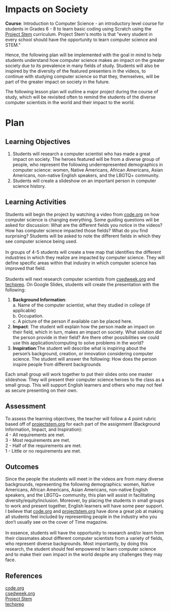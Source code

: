 # Impacts on Society

**Course**: Introduction to Computer Science - an introductory level course for students in Grades 6 - 8 to learn basic coding using Scratch using the [Project Stem](https://projectstem.org/) curriculum. Project Stem's motto is that "every student in every school should have the opportunity to learn computer science and STEM." <br>

Hence, the following plan will be implemented with the goal in mind to help students understand how computer science makes an impact on the greater society due to its prevalence in many fields of study. Students will also be inspired by the diversity of the featured presenters in the videos, to continue with studying computer science so that they, themselves, will be part of the greater impact on society in the future. <br>

The following lesson plan will outline a major project during the course of study, which will be revisited often to remind the students of the diverse computer scientists in the world and their impact to the world.

# Plan

## Learning Objectives

1. Students will research a computer scientist who has made a great impact on society. The heroes featured will be from a diverse group of people, who represent the following underrepresented demographics in computer science: women, Native Americans, African Americans, Asian Americans, non-native English speakers, and the LBGTQ+ community.<br>
2. Students will create a slideshow on an important person in computer science history.

## Learning Activities

Students will begin the project by watching a video from [code.org](https://code.org/) on how computer science is changing everything. Some guiding questions will be asked for discussion: What are the different fields you notice in the videos? How has computer science impacted those fields? What do you find surprising?
Students will be asked to note the different fields in which they see computer science being used.<br>
<br>
In groups of 4-5 students will create a tree map that identifies the different industries in which they realize are impacted by computer science.
They will define specific areas within that industry in which computer science has improved that field.<br>
<br>
Students will next research computer scientists from [csedweek.org](https://www.csedweek.org) and [techprep](https://www.youtube.com/watch?v=-xFJM3QQ3TE). 
On Google Slides, students will create the presentation with the following:<br>
1. **Background Information**: <br>
    a. Name of the computer scientist, what they studied in college (if applicable)<br>
    b. Occupation. <br>
    c. A picture of the person if available can be placed here.<br>
2. **Impact**: The student will explain how the person made an impact on their field, which in turn, makes an impact on society. What solution did the person provide in their field? Are there other possibilities we could use this application/computing to solve problems in the world?<br>
3. **Inspiration**:The student will describe what is inspiring about the person’s background, creation, or innovation considering computer science. The student will answer the following: How does the person inspire people from different backgrounds 

Each small group will work together to put their slides onto one master slideshow. They will present their computer science heroes to the class as a small group. This will support English learners and others who may not feel as secure presenting on their own.

## Assessment

To assess the learning objectives, the teacher will follow a 4 point rubric based off of [projectstem.org](projectstem.org) for each part of the assignment (Background Information, Impact, and Inspiration):<br>
	4 - All requirements are met.<br>
	3 - Most requirements are met.<br>
	2 -  Half of the requirements are met.<br>
	1 -  Little or no requirements are met.<br>


## Outcomes

Since the people the students will meet in the videos are from many diverse backgrounds, representing the following demographics: women, Native Americans, African Americans, Asian Americans, non-native English speakers, and the LBGTQ+ community, this plan will assist in facilitating diversity/equity/inclusion. Moreover, by placing the students in small groups to work and present together, English learners will have some peer support. I believe that [code.org](code.org) and [projectstem.org](projectstem.org) have done a great job at making all students feel included by representing people in the industry who you don’t usually see on the cover of Time magazine. <br>
<br>
In essence, students will have the opportunity to research and/or learn from their classmates about different computer scientists from a variety of fields, who represent diverse backgrounds. Most importantly, by doing this research, the student should feel empowered to learn computer science and to make their own impact in the world despite any challenges they may face.

## References

[code.org](code.org)<br>
[csedweek.org](https://www.csedweek.org)<br>
[Project Stem](https://projectstem.org/) <br>
[techprep](https://www.youtube.com/watch?v=-xFJM3QQ3TE)<br>
